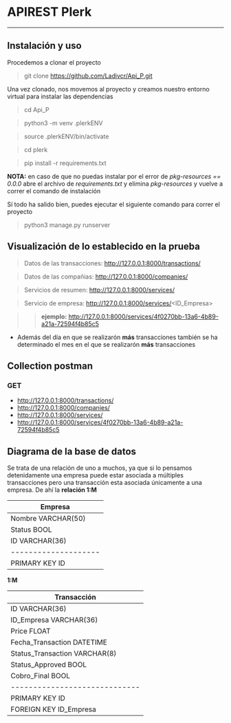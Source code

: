# APIREST Plerk
---
## Instalación y uso 

Procedemos a clonar el proyecto

> git clone https://github.com/Ladivcr/Api_P.git

Una vez clonado, nos movemos al proyecto y creamos nuestro entorno virtual para 
instalar las dependencias

> cd Api_P

>  python3 -m venv .plerkENV

>  source .plerkENV/bin/activate

> cd plerk

>  pip install -r requirements.txt

**NOTA:** en caso de que no puedas instalar por el error de _pkg-resources == 0.0.0_
abre el archivo de _requirements.txt_ y elimina _pkg-resources_ y vuelve a correr el comando de instalación

Sí todo ha salido bien, puedes ejecutar el siguiente comando para correr el proyecto

> python3 manage.py runserver

## Visualización de lo establecido en la prueba

> Datos de las transacciones: http://127.0.0.1:8000/transactions/

> Datos de las compañias: http://127.0.0.1:8000/companies/

> Servicios de resumen: http://127.0.0.1:8000/services/

> Servicio de empresa:  http://127.0.0.1:8000/services/<ID_Empresa>

> > **ejemplo:** http://127.0.0.1:8000/services/4f0270bb-13a6-4b89-a21a-72594f4b85c5

- Además del día en que se realizarón **más** transacciones también se ha determinado el mes en el que se realizarón **más** transacciones

## Collection postman
### GET
- http://127.0.0.1:8000/transactions/
- http://127.0.0.1:8000/companies/
- http://127.0.0.1:8000/services/
- http://127.0.0.1:8000/services/4f0270bb-13a6-4b89-a21a-72594f4b85c5


## Diagrama de la base de datos
Se trata de una relación de uno a muchos, ya que si lo pensamos detenidamente una empresa puede estar asociada a múltiples transacciones pero una transacción esta asociada únicamente a una empresa. De ahí la **relación 1:M**

| Empresa             | 
|---------------------|
| Nombre VARCHAR(50)  |
| Status BOOL         |
| ID VARCHAR(36)      |
| --------------------|
| PRIMARY KEY ID      |


**1:M**


| Transacción                  | 
|------------------------------|
| ID VARCHAR(36)               |
| ID_Empresa VARCHAR(36)       |
| Price FLOAT                  |
| Fecha_Transaction DATETIME   |
| Status_Transaction VARCHAR(8)|
| Status_Approved BOOL         |
| Cobro_Final BOOL             |
| -----------------------------|
| PRIMARY KEY ID               |
| FOREIGN KEY ID_Empresa       |
 
